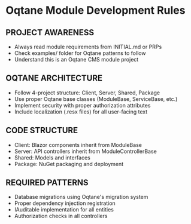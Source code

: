  
# Oqtane Module Development Rules

## PROJECT AWARENESS
- Always read module requirements from INITIAL.md or PRPs
- Check examples/ folder for Oqtane patterns to follow
- Understand this is an Oqtane CMS module project

## OQTANE ARCHITECTURE
- Follow 4-project structure: Client, Server, Shared, Package
- Use proper Oqtane base classes (ModuleBase, ServiceBase, etc.)
- Implement security with proper authorization attributes
- Include localization (.resx files) for all user-facing text

## CODE STRUCTURE
- Client: Blazor components inherit from ModuleBase
- Server: API controllers inherit from ModuleControllerBase  
- Shared: Models and interfaces
- Package: NuGet packaging and deployment

## REQUIRED PATTERNS
- Database migrations using Oqtane's migration system
- Proper dependency injection registration
- IAuditable implementation for all entities
- Authorization checks in all controllers